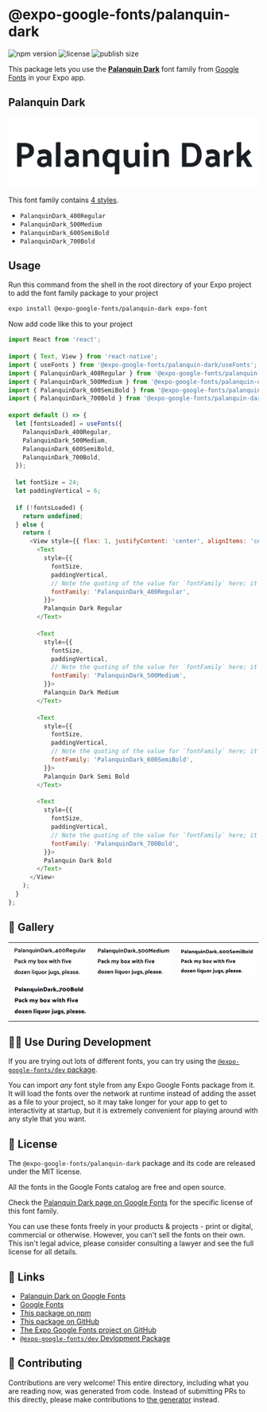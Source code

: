 # @expo-google-fonts/palanquin-dark

![npm version](https://flat.badgen.net/npm/v/@expo-google-fonts/palanquin-dark)
![license](https://flat.badgen.net/github/license/expo/google-fonts)
![publish size](https://flat.badgen.net/packagephobia/install/@expo-google-fonts/palanquin-dark)

This package lets you use the [**Palanquin Dark**](https://fonts.google.com/specimen/Palanquin+Dark) font family from [Google Fonts](https://fonts.google.com/) in your Expo app.

## Palanquin Dark

![Palanquin Dark](./font-family.png)

This font family contains [4 styles](#-gallery).

- `PalanquinDark_400Regular`
- `PalanquinDark_500Medium`
- `PalanquinDark_600SemiBold`
- `PalanquinDark_700Bold`

## Usage

Run this command from the shell in the root directory of your Expo project to add the font family package to your project
```sh
expo install @expo-google-fonts/palanquin-dark expo-font
```

Now add code like this to your project
```js
import React from 'react';

import { Text, View } from 'react-native';
import { useFonts } from '@expo-google-fonts/palanquin-dark/useFonts';
import { PalanquinDark_400Regular } from '@expo-google-fonts/palanquin-dark/400Regular';
import { PalanquinDark_500Medium } from '@expo-google-fonts/palanquin-dark/500Medium';
import { PalanquinDark_600SemiBold } from '@expo-google-fonts/palanquin-dark/600SemiBold';
import { PalanquinDark_700Bold } from '@expo-google-fonts/palanquin-dark/700Bold';

export default () => {
  let [fontsLoaded] = useFonts({
    PalanquinDark_400Regular,
    PalanquinDark_500Medium,
    PalanquinDark_600SemiBold,
    PalanquinDark_700Bold,
  });

  let fontSize = 24;
  let paddingVertical = 6;

  if (!fontsLoaded) {
    return undefined;
  } else {
    return (
      <View style={{ flex: 1, justifyContent: 'center', alignItems: 'center' }}>
        <Text
          style={{
            fontSize,
            paddingVertical,
            // Note the quoting of the value for `fontFamily` here; it expects a string!
            fontFamily: 'PalanquinDark_400Regular',
          }}>
          Palanquin Dark Regular
        </Text>

        <Text
          style={{
            fontSize,
            paddingVertical,
            // Note the quoting of the value for `fontFamily` here; it expects a string!
            fontFamily: 'PalanquinDark_500Medium',
          }}>
          Palanquin Dark Medium
        </Text>

        <Text
          style={{
            fontSize,
            paddingVertical,
            // Note the quoting of the value for `fontFamily` here; it expects a string!
            fontFamily: 'PalanquinDark_600SemiBold',
          }}>
          Palanquin Dark Semi Bold
        </Text>

        <Text
          style={{
            fontSize,
            paddingVertical,
            // Note the quoting of the value for `fontFamily` here; it expects a string!
            fontFamily: 'PalanquinDark_700Bold',
          }}>
          Palanquin Dark Bold
        </Text>
      </View>
    );
  }
};

```

## 🔡 Gallery


||||
|-|-|-|
|![PalanquinDark_400Regular](./PalanquinDark_400Regular.ttf.png)|![PalanquinDark_500Medium](./PalanquinDark_500Medium.ttf.png)|![PalanquinDark_600SemiBold](./PalanquinDark_600SemiBold.ttf.png)||
|![PalanquinDark_700Bold](./PalanquinDark_700Bold.ttf.png)||||


## 👩‍💻 Use During Development

If you are trying out lots of different fonts, you can try using the [`@expo-google-fonts/dev` package](https://github.com/expo/google-fonts/tree/master/font-packages/dev#readme).

You can import *any* font style from any Expo Google Fonts package from it. It will load the fonts
over the network at runtime instead of adding the asset as a file to your project, so it may take longer
for your app to get to interactivity at startup, but it is extremely convenient
for playing around with any style that you want.

## 📖 License

The `@expo-google-fonts/palanquin-dark` package and its code are released under the MIT license.

All the fonts in the Google Fonts catalog are free and open source.

Check the [Palanquin Dark page on Google Fonts](https://fonts.google.com/specimen/Palanquin+Dark) for the specific license of this font family.

You can use these fonts freely in your products & projects - print or digital, commercial or otherwise. However, you can't sell the fonts on their own. This isn't legal advice, please consider consulting a lawyer and see the full license for all details.

## 🔗 Links

- [Palanquin Dark on Google Fonts](https://fonts.google.com/specimen/Palanquin+Dark)
- [Google Fonts](https://fonts.google.com/)
- [This package on npm](https://www.npmjs.com/package/@expo-google-fonts/palanquin-dark)
- [This package on GitHub](https://github.com/expo/google-fonts/tree/master/font-packages/palanquin-dark)
- [The Expo Google Fonts project on GitHub](https://github.com/expo/google-fonts)
- [`@expo-google-fonts/dev` Devlopment Package](https://github.com/expo/google-fonts/tree/master/font-packages/dev)

## 🤝 Contributing

Contributions are very welcome! This entire directory, including what you are reading now, was generated from code. Instead of submitting PRs to this directly, please make contributions to [the generator](https://github.com/expo/google-fonts/tree/master/packages/generator) instead.
